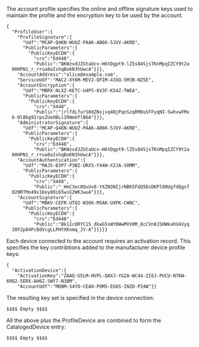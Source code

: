 

The account profile specifies the online and offline signature keys used to maintain the
profile and the encryption key to be used by the account.

~~~~
{
  "ProfileUser":{
    "ProfileSignature":{
      "Udf":"MCAP-Q4KN-WUUZ-PAAK-AB6K-5JVV-AKRD",
      "PublicParameters":{
        "PublicKeyECDH":{
          "crv":"Ed448",
          "Public":"BKWzxdJZGtaUcv-H6tDgpt9-lZ5s84SjsTKnMpqIZCY9t2a
  00HPN1_r_rrua8aIshqBoKN3hUwcA"}}},
    "AccountAddress":"alice@example.com",
    "ServiceUdf":"MAC2-XY6M-MEV2-QFIM-43XQ-5M3B-NZSE",
    "AccountEncryption":{
      "Udf":"MBRX-NLXZ-KETC-U4P5-6V3F-K54Z-TWEA",
      "PublicParameters":{
        "PublicKeyECDH":{
          "crv":"X448",
          "Public":"jrlfdLfurS0dZNsjvq4BjPqnSzqRM8uSFFyqNI-SwhvwFMx
  6-0l86g9IrpsZUeOBLcIRWeUflB6A"}}},
    "AdministratorSignature":{
      "Udf":"MCAP-Q4KN-WUUZ-PAAK-AB6K-5JVV-AKRD",
      "PublicParameters":{
        "PublicKeyECDH":{
          "crv":"Ed448",
          "Public":"BKWzxdJZGtaUcv-H6tDgpt9-lZ5s84SjsTKnMpqIZCY9t2a
  00HPN1_r_rrua8aIshqBoKN3hUwcA"}}},
    "AccountAuthentication":{
      "Udf":"MAJ5-B3P7-P3BZ-URXS-Y44W-X2JA-SOMM",
      "PublicParameters":{
        "PublicKeyECDH":{
          "crv":"X448",
          "Public":"_HmC3ec0QxUv8-YXZN3NIjrNBK5FUQ5DsDKPlO0UgfdQgsf
  O20RTMo49x1Key8Oi65wsE2WKJwuA"}}},
    "AccountSignature":{
      "Udf":"MBKV-CEFR-UTO2-W36K-M5AK-UXPK-CWNC",
      "PublicParameters":{
        "PublicKeyECDH":{
          "crv":"Ed448",
          "Public":"Bk1IcORYC15_dkwG5sWYDWwMVV0M_8cCVn8JSHWkahU4Vyq
  38F2p84PcBdVcgLLPHYXKnmq_JY-A"}}}}}
~~~~

Each device connected to the account requires an activation record. This specifies the 
key contribtions added to the manufacturer device profile keys:

~~~~
{
  "ActivationDevice":{
    "ActivationKey":"ZAAQ-G5LM-HVPL-QAXJ-YGZA-WC44-ZI6J-PUCU-N7KW-6RQ2-5ERX-AH6Z-SWY7-N3BM",
    "AccountUdf":"MDBM-S4YO-CEAO-POM5-EGOS-INZO-P24W"}}
~~~~

The resulting key set is specified in the device connection:

~~~~
$$$$ Empty $$$$
~~~~

All the above plus the ProfileDevice are combined to form the CatalogedDevice entry:

~~~~
$$$$ Empty $$$$
~~~~


